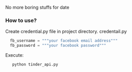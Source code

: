 No more boring stuffs for date

### How to use?
Create credential.py file in project directory.
credentail.py
```python 
  fb_username = """your facebook email address"""
  fb_password = """your facebook password"""
```
Execute:
```python
   python tinder_api.py
```

